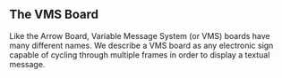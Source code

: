 ## The VMS Board 

Like the Arrow Board, Variable Message System (or VMS) boards have many different names. We describe a VMS board as any electronic sign capable of cycling through multiple frames in order to display a textual message.